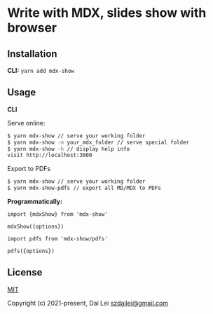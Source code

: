 # Write with MDX, slides show with browser

## Installation

**CLI:** `yarn add mdx-show`

## Usage

**CLI**

Serve online:

```bash
$ yarn mdx-show // serve your working folder
$ yarn mdx-show -m your_mdx_folder // serve special folder
$ yarn mdx-show -h // display help info
visit http://localhost:3000
```

Export to PDFs

```bash
$ yarn mdx-show // serve your working folder
$ yarn mdx-show-pdfs // export all MD/MDX to PDFs
```

**Programmatically:**

```
import {mdxShow} from 'mdx-show'

mdxShow({options})
```

```
import pdfs from 'mdx-show/pdfs'

pdfs({options})
```

## License

[MIT](https://opensource.org/licenses/MIT)

Copyright (c) 2021-present, Dai Lei <szdailei@gmail.com>
